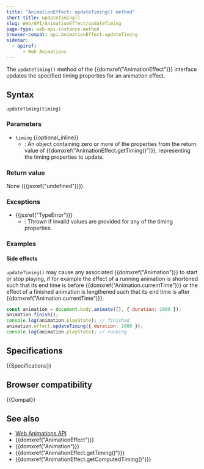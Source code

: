 ```yaml
---
title: "AnimationEffect: updateTiming() method"
short-title: updateTiming()
slug: Web/API/AnimationEffect/updateTiming
page-type: web-api-instance-method
browser-compat: api.AnimationEffect.updateTiming
sidebar:
  - apiref:
      - Web Animations
---
```


The `updateTiming()` method of the {{domxref("AnimationEffect")}} interface updates the specified timing properties for an animation effect.

## Syntax

```js-nolint
updateTiming(timing)
```

### Parameters

- `timing` {{optional_inline}}
  - : An object containing zero or more of the properties from the return value of {{domxref("AnimationEffect.getTiming()")}}, representing the timing properties to update.

### Return value

None ({{jsxref("undefined")}}).

### Exceptions

- {{jsxref("TypeError")}}
  - : Thrown if invalid values are provided for any of the timing properties.

### Examples

#### Side effects

`updateTiming()` may cause any associated {{domxref("Animation")}} to start or stop playing, if for example the effect of a running animation is shortened such that its end time is before {{domxref("Animation.currentTime")}} or the effect of a finished animation is lengthened such that its end time is after {{domxref("Animation.currentTime")}}.

```js
const animation = document.body.animate([], { duration: 1000 });
animation.finish();
console.log(animation.playState); // finished
animation.effect.updateTiming({ duration: 2000 });
console.log(animation.playState); // running
```

## Specifications

{{Specifications}}

## Browser compatibility

{{Compat}}

## See also

- [Web Animations API](/en-US/docs/Web/API/Web_Animations_API)
- {{domxref("AnimationEffect")}}
- {{domxref("Animation")}}
- {{domxref("AnimationEffect.getTiming()")}}
- {{domxref("AnimationEffect.getComputedTiming()")}}
